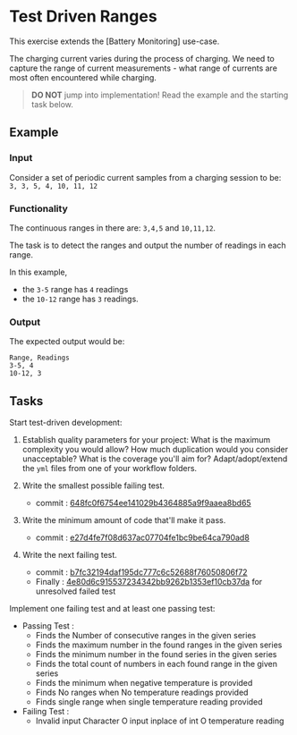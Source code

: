 # Test Driven Ranges

This exercise extends the [Battery Monitoring] use-case.

The charging current varies during the process of charging.
We need to capture the range of current measurements -
what range of currents are most often encountered while charging.

> **DO NOT** jump into implementation! Read the example and the starting task below.

## Example

### Input

Consider a set of periodic current samples from a charging session to be:
`3, 3, 5, 4, 10, 11, 12`

### Functionality

The continuous ranges in there are: `3,4,5` and `10,11,12`.

The task is to detect the ranges and
output the number of readings in each range.

In this example,

- the `3-5` range has `4` readings
- the `10-12` range has `3` readings.

### Output

The expected output would be:

```
Range, Readings
3-5, 4
10-12, 3
```

## Tasks

Start test-driven development:

1. Establish quality parameters for your project: What is the maximum complexity you would allow? How much duplication would you consider unacceptable? What is the coverage you'll aim for?
Adapt/adopt/extend the `yml` files from one of your workflow folders.

1. Write the smallest possible failing test.
   	- commit : [648fc0f6754ee141029b4364885a9f9aaea8bd65](https://github.com/clean-code-craft-tcq-1/current-ranges-cpp-hegde056/commit/648fc0f6754ee141029b4364885a9f9aaea8bd65)

1. Write the minimum amount of code that'll make it pass.
 	- commit : [e27d4fe7f08d637ac07704fe1bc9be64ca790ad8](https://github.com/clean-code-craft-tcq-1/current-ranges-cpp-hegde056/commit/e27d4fe7f08d637ac07704fe1bc9be64ca790ad8)

1. Write the next failing test.
	- commit : [b7fc32194daf195dc777c6c52688f76050806f72](https://github.com/clean-code-craft-tcq-1/current-ranges-cpp-hegde056/commit/b7fc32194daf195dc777c6c52688f76050806f72) 
 	- Finally : [4e80d6c915537234342bb9262b1353ef10cb37da](https://github.com/clean-code-craft-tcq-1/current-ranges-cpp-hegde056/commit/4e80d6c915537234342bb9262b1353ef10cb37da) for unresolved failed test

Implement one failing test and at least one passing test:

- Passing Test : 
	- Finds the Number of consecutive ranges in the given series 
	- Finds the maximum number in the found ranges in the given series
	- Finds the minimum number in the found series in the given series
	- Finds the total count of numbers in each found range in the given series
	- Finds the minimum when negative temperature is provided
	- Finds No ranges when No temperature readings provided
	- Finds single range when single temperature reading provided
- Failing Test : 
	- Invalid input Character O input inplace of int O temperature reading 
